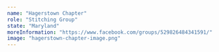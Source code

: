 ```yaml
---
name: "Hagerstown Chapter"
role: "Stitching Group"
state: "Maryland"
moreInformation: "https://www.facebook.com/groups/529826484341591/"
image: "hagerstown-chapter-image.png"
---
```

